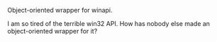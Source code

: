 Object-oriented wrapper for winapi.

I am so tired of the terrible win32 API. How has nobody else made an
object-oriented wrapper for it?